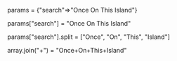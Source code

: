 params = {"search"=>"Once On This Island"}

params["search"] = "Once On This Island" 

params["search"].split = ["Once", "On", "This", "Island"] 

array.join("+") = "Once+On+This+Island" 



